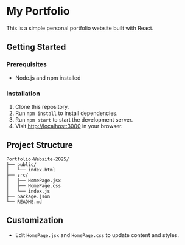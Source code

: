 # My Portfolio

This is a simple personal portfolio website built with React.

## Getting Started

### Prerequisites

- Node.js and npm installed

### Installation

1. Clone this repository.
2. Run `npm install` to install dependencies.
3. Run `npm start` to start the development server.
4. Visit [http://localhost:3000](http://localhost:3000) in your browser.

## Project Structure

```
Portfolio-Website-2025/
├── public/
│   └── index.html
├── src/
│   ├── HomePage.jsx
│   ├── HomePage.css
│   └── index.js
├── package.json
└── README.md
```

## Customization

- Edit `HomePage.jsx` and `HomePage.css` to update content and styles.
